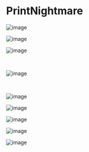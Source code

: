 <h1>PrintNightmare</h1>


![image](https://github.com/user-attachments/assets/5fcf8e79-89d9-4bbe-ba03-370fab191ebf)

![image](https://github.com/user-attachments/assets/2df1a440-29bd-4e49-b974-86713b0d73bc)

![image](https://github.com/user-attachments/assets/ccbdc268-5230-44bb-867d-3cf97521d405)

<br>

![image](https://github.com/user-attachments/assets/fff2d058-5ed2-48e5-b985-ef6e8a7f5689)

<br>

![image](https://github.com/user-attachments/assets/c6b29434-3db9-4c6b-af52-b897bf82d9eb)



![image](https://github.com/user-attachments/assets/f340c1f0-b92e-46ad-89f5-02266fabb2d6)


![image](https://github.com/user-attachments/assets/257e2084-e615-4a21-b205-999cadce119c)

![image](https://github.com/user-attachments/assets/0d40c367-f8b0-4205-ac2f-47160678d81d)


![image](https://github.com/user-attachments/assets/c305ad33-6bb9-4d36-841e-c7b968f35044)

